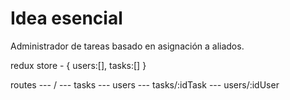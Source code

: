 # Idea esencial
Administrador de tareas basado en asignación a aliados.


redux store - {
    users:[],
    tasks:[]
}

routes  --- /
        --- tasks
        --- users
        --- tasks/:idTask
        --- users/:idUser